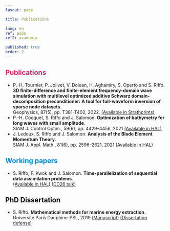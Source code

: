 ```yaml
---
layout: page

title: Publications

lang: en
ref: pubs
ref2: academia

published: true
order: 2
---
```


## <strong style="color:#E91E63"> Publications </strong>
+ P.-H. Tournier, P. Jolivet, V. Dolean, H. Aghamiry, S. Operto and S. Riffo. 
**3D finite-difference and finite-element frequency-domain wave simulation with multilevel optimized additive Schwarz domain-decomposition preconditioner: A tool for full-waveform inversion of sparse node datasets**.   
Geophysics, 87(5), pp. T381-T402, 2022. 
<a href="https://strathprints.strath.ac.uk/81584" target="_blank">(Available in Strathprints)</a>
+ P.-H. Cocquet, S. Riffo and J. Salomon. 
**Optimization of bathymetry for long waves with small amplitude**.  
SIAM J. Control Optim., 59(6), pp. 4429–4456, 2021 
<a href="https://hal.science/hal-02511976" target="_blank">(Available in HAL)</a>
+ J. Ledoux, S. Riffo and J. Salomon. 
**Analysis of the Blade Element Momentum Theory**.   
SIAM J. Appl. Math., 81(6), pp. 2596–2621, 2021
<a href="https://hal.science/hal-02550763" target="_blank">(Available in HAL)</a>

## <strong style="color:#0288D1"> Working papers </strong>
+ S. Riffo, F. Kwok and J. Salomon. 
**Time-parallelization of sequential data assimilation problems**.  
<a href="https://hal.science/hal-03884022v1" target="_blank">(Available in HAL)</a>
<a href="docs/prev/2020_parareal_DD26.html" target="_blank">(DD26 talk)</a>

## <strong style="color:#000000"> PhD Dissertation </strong>
+ S. Riffo. 
**Mathematical methods for marine energy extraction**.   
Université Paris Dauphine-PSL, 2019
<a href="https://tel.archives-ouvertes.fr/tel-02446450" target="_blank">(Manuscript)</a> 
<a href="docs/prev/2019_dissertation-defense.html" target="_blank">(Dissertation defense)</a>

